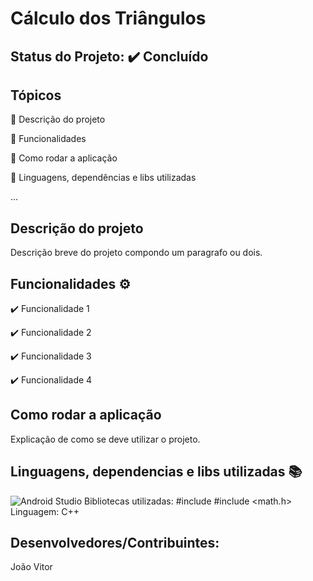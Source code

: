 # Cálculo dos Triângulos

## Status do Projeto: ✔️ Concluído 

## Tópicos
🔹 Descrição do projeto 

🔹 Funcionalidades

🔹 Como rodar a aplicação

🔹 Linguagens, dependências e libs utilizadas

...

## Descrição do projeto
Descrição breve do projeto compondo um paragrafo ou dois.

## Funcionalidades ⚙️
✔️ Funcionalidade 1

✔️ Funcionalidade 2

✔️ Funcionalidade 3

✔️ Funcionalidade 4


## Como rodar a aplicação 
Explicação de como se deve utilizar o projeto.

## Linguagens, dependencias e libs utilizadas 📚
![Android Studio](https://img.shields.io/badge/Android-3DDC84?style=for-the-badge&logo=android&logoColor=white)
Bibliotecas utilizadas:
#include <iostream>
#include <math.h>
Linguagem:
C++

## Desenvolvedores/Contribuintes:
João Vitor

